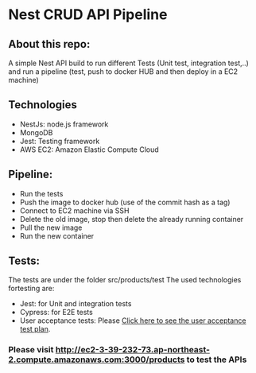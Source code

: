 # Nest CRUD API  Pipeline

## About this repo:
A simple Nest API build to run different Tests (Unit test, integration test,..) and run a pipeline (test, push to docker HUB and then deploy in a EC2 machine)

## Technologies
 
<ul>
  <li> NestJs: node.js framework </li>
  <li> MongoDB </li>
 <li> Jest: Testing framework </li>
 <li> AWS EC2: Amazon Elastic Compute Cloud </li>
</ul>
   
 
## Pipeline: 
   * Run the tests
   * Push the image to docker hub (use of the commit hash as a tag)
   * Connect to EC2 machine via SSH 
   * Delete the old image, stop then delete the already running container
   * Pull the new image
   * Run the new container
  
## Tests:
   The tests are under the folder src/products/test
   The used technologies fortesting are:
   * Jest: for Unit and integration tests
   * Cypress: for E2E tests
   *  User acceptance tests: Please [Click here to see the user acceptance test plan](https://github.com/Hazem-Atya/Pipeline-EC2/blob/main/User-Acceptance-Test-Plan.pdf).
   
### Please visit http://ec2-3-39-232-73.ap-northeast-2.compute.amazonaws.com:3000/products to test the APIs
